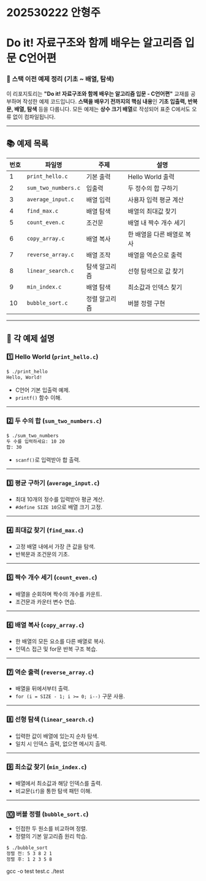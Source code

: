 # 202530222 안형주

# Do it! 자료구조와 함께 배우는 알고리즘 입문 C언어편

### 🧩 스택 이전 예제 정리 (기초 ~ 배열, 탐색)

이 리포지토리는 **"Do it! 자료구조와 함께 배우는 알고리즘 입문 - C언어편"** 교재를 공부하며 작성한 예제 코드입니다.
**스택을 배우기 전까지의 핵심 내용**인 **기초 입출력, 반복문, 배열, 탐색** 등을 다룹니다.
모든 예제는 **상수 크기 배열**로 작성되어 표준 C에서도 오류 없이 컴파일됩니다.

---

## 📚 예제 목록

| 번호 | 파일명                 | 주제      | 설명              |
| -- | ------------------- | ------- | --------------- |
| 1  | `print_hello.c`     | 기본 출력   | Hello World 출력  |
| 2  | `sum_two_numbers.c` | 입출력     | 두 정수의 합 구하기     |
| 3  | `average_input.c`   | 배열 입력   | 사용자 입력 평균 계산    |
| 4  | `find_max.c`        | 배열 탐색   | 배열의 최대값 찾기      |
| 5  | `count_even.c`      | 조건문     | 배열 내 짝수 개수 세기   |
| 6  | `copy_array.c`      | 배열 복사   | 한 배열을 다른 배열로 복사 |
| 7  | `reverse_array.c`   | 배열 조작   | 배열을 역순으로 출력     |
| 8  | `linear_search.c`   | 탐색 알고리즘 | 선형 탐색으로 값 찾기    |
| 9  | `min_index.c`       | 배열 탐색   | 최소값과 인덱스 찾기     |
| 10 | `bubble_sort.c`     | 정렬 알고리즘 | 버블 정렬 구현        |

---

## 🧠 각 예제 설명

### 1️⃣ Hello World (`print_hello.c`)

```bash
$ ./print_hello
Hello, World!
```

* C언어 기본 입출력 예제.
* `printf()` 함수 이해.

---

### 2️⃣ 두 수의 합 (`sum_two_numbers.c`)

```bash
$ ./sum_two_numbers
두 수를 입력하세요: 10 20
합: 30
```

* `scanf()`로 입력받아 합 출력.

---

### 3️⃣ 평균 구하기 (`average_input.c`)

* 최대 10개의 정수를 입력받아 평균 계산.
* `#define SIZE 10`으로 배열 크기 고정.

---

### 4️⃣ 최대값 찾기 (`find_max.c`)

* 고정 배열 내에서 가장 큰 값을 탐색.
* 반복문과 조건문의 기초.

---

### 5️⃣ 짝수 개수 세기 (`count_even.c`)

* 배열을 순회하며 짝수의 개수를 카운트.
* 조건문과 카운터 변수 연습.

---

### 6️⃣ 배열 복사 (`copy_array.c`)

* 한 배열의 모든 요소를 다른 배열로 복사.
* 인덱스 접근 및 for문 반복 구조 복습.

---

### 7️⃣ 역순 출력 (`reverse_array.c`)

* 배열을 뒤에서부터 출력.
* `for (i = SIZE - 1; i >= 0; i--)` 구문 사용.

---

### 8️⃣ 선형 탐색 (`linear_search.c`)

* 입력한 값이 배열에 있는지 순차 탐색.
* 일치 시 인덱스 출력, 없으면 메시지 출력.

---

### 9️⃣ 최소값 찾기 (`min_index.c`)

* 배열에서 최소값과 해당 인덱스를 출력.
* 비교문(`if`)을 통한 탐색 패턴 이해.

---

### 🔟 버블 정렬 (`bubble_sort.c`)

* 인접한 두 원소를 비교하며 정렬.
* 정렬의 기본 알고리즘 원리 학습.

```bash
$ ./bubble_sort
정렬 전: 5 3 8 2 1
정렬 후: 1 2 3 5 8
```

gcc -o test test.c
./test

